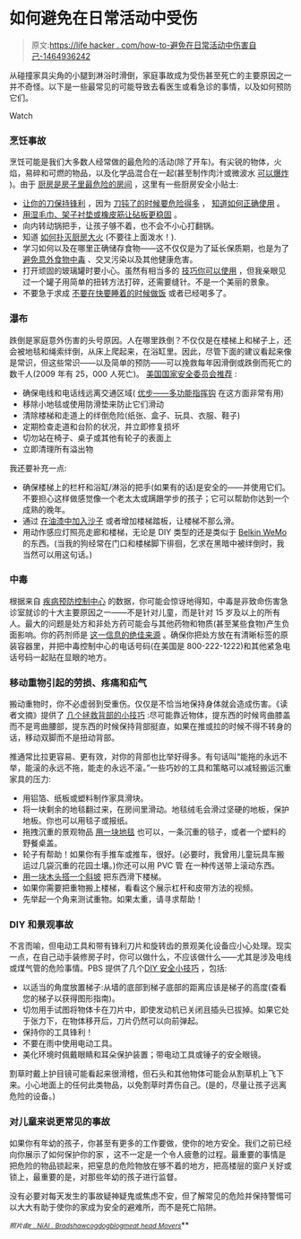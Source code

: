 # 如何避免在日常活动中受伤

> 原文:[https://life hacker . com/how-to-避免在日常活动中伤害自己-1464936242](https://lifehacker.com/how-to-avoid-injuring-yourself-during-everyday-activiti-1464936242)

从碰撞家具尖角的小腿到淋浴时滑倒，家庭事故成为受伤甚至死亡的主要原因之一并不奇怪。以下是一些最常见的可能导致去看医生或看急诊的事情，以及如何预防它们。

Watch

### 烹饪事故

烹饪可能是我们大多数人经常做的最危险的活动(除了开车)。有尖锐的物体，火焰，易碎和可燃的物品，以及化学品混合在一起(甚至制作肉汁或微波水 [可以爆炸](https://lifehacker.com/prevent-super-heated-exploding-water-in-a-microwave-wi-1377512762) )。由于 [厨房是房子里最危险的房间](http://lifehacker.com/keep-your-knives-sharp-dull-knives-cause-more-injuries-5849430) ，这里有一些厨房安全小贴士:

*   [让你的刀保持锋利](http://lifehacker.com/how-do-i-sharpen-a-kitchen-knife-30809323) ，因为 [刀钝了的时候要危险得多](http://lifehacker.com/keep-your-knives-sharp-dull-knives-cause-more-injuries-5849430) ， [知道如何正确使用](http://lifehacker.com/a-butchers-tips-for-avoiding-cuts-in-the-kitchen-5468638) 。
*   [用湿毛巾、架子衬垫或橡皮筋让砧板更稳固](http://lifehacker.com/stabilize-a-cutting-board-with-a-damp-towel-1193893676) 。
*   向内转动锅把手，让孩子够不着，也不会不小心打翻锅。
*   知道 [如何扑灭厨房大火](http://lifehacker.com/whats-the-best-way-to-safely-put-out-a-grease-fire-1002810379) (不要往上面泼水！).
*   学习如何以及在哪里正确储存食物——这不仅仅是为了延长保质期，也是为了 [避免意外食物中毒](http://lifehacker.com/how-do-i-avoid-poisoning-everyone-at-thanksgiving-dinne-5861452) 、交叉污染以及其他健康危害。
*   打开顽固的玻璃罐时要小心。虽然有相当多的 [技巧你可以使用](http://lifehacker.com/how-to-open-everything-when-youre-weak-5865834) ，但我亲眼见过一个罐子用简单的扭转方法打碎，还需要缝针。不是一个美丽的景象。
*   不要急于求成 [不要在快要睡着的时候做饭](http://www.syfire.gov.uk/2838.asp) 或者已经喝多了。

### 瀑布

跌倒是家庭意外伤害的头号原因。人在哪里跌倒？不仅仅是在楼梯上和梯子上，还会被地毯和绳索绊倒，从床上爬起来，在浴缸里。因此，尽管下面的建议看起来像是常识，但这些常识——以及简单的预防——可以挽救每年因滑倒或跌倒而死亡的数千人(2009 年有 25，000 人死亡)。 [美国国家安全委员会推荐](http://www.nsc.org/SAFETY_HOME/HOMEANDRECREATIONALSAFETY/FALLS/Pages/Falls.aspx) :

*   确保电线和电话线远离交通区域( [优步——多功能指挥钩](http://lifehacker.com/15-brilliant-things-you-can-do-with-command-hooks-1355369802) 在这方面非常有用)
*   移除小地毯或使用防滑垫来防止它们滑动
*   清除楼梯和走道上的绊倒危险(纸张、盒子、玩具、衣服、鞋子)
*   定期检查走道和台阶的状况，并立即修复损坏
*   切勿站在椅子、桌子或其他有轮子的表面上
*   立即清理所有溢出物

我还要补充一点:

*   确保楼梯上的栏杆和浴缸/淋浴的把手(如果有的话)是安全的——并使用它们。不要担心这样做感觉像一个老太太或蹒跚学步的孩子；它可以帮助你达到一个成熟的晚年。
*   通过 [在油漆中加入沙子](https://lifehacker.com/mix-sand-and-paint-to-slip-proof-stairs-5837356) 或者增加楼梯踏板，让楼梯不那么滑。
*   用动作感应灯照亮走廊和楼梯，无论是 DIY 类型的还是类似于 [Belkin WeMo](http://lifehacker.com/belkin-wemo-light-switch-builds-simple-home-automation-1167529129) 的东西。(当我的狗经常在门口和楼梯脚下徘徊，乞求在黑暗中被绊倒时，我当然可以用这句话。)

### 中毒

根据来自 [疾病预防控制中心](http://www.cdc.gov/injury/wisqars/pdf/10LCI_Nonfatal_InjuryTreated_In_Hospital%20Emergency_Dept_2011-a.pdf) 的数据，你可能会惊讶地得知，中毒是非致命伤害急诊室就诊的十大主要原因之一——不是针对儿童，而是针对 15 岁及以上的所有人。最大的问题是处方和非处方药可能会与其他药物和物质(甚至某些食物)产生负面影响。你的药剂师是 [这一信息的绝佳来源](https://lifehacker.com/your-pharmacist-is-more-useful-than-you-think-510727546) 。确保你把处方放在有清晰标签的原装容器里，并把中毒控制中心的电话号码(在美国是 800-222-1222)和其他紧急电话号码一起贴在显眼的地方。

### 移动重物引起的劳损、疼痛和疝气

搬动重物时，你不必虚弱到受重伤。仅仅是不恰当地保持身体就会造成伤害。《读者文摘》提供了 [几个拯救背部的小技巧](http://books.google.com/books?id=MZahL4tyzOQC&pg=PA345&lpg=PA345&dq=how+to+move+heavy+objects+easily&source=bl&ots=r7a8Pqym-5&sig=IJLFwx6DuCS5v20HaPvkeebCh8s&hl=en&sa=X&ei=C_aEUr_uAanB4AOYv4GQAg&ved=0CHUQ6AEwCA#v=onepage&q=how%20to%20move%20heavy%20objects%20easily&f=false) :尽可能靠近物体，提东西的时候弯曲膝盖而不是弯曲腰部，提东西的时候保持背部挺直，如果在推或拉的时候不得不转身的话，移动双脚而不是扭动背部。

推通常比拉更容易、更有效，对你的背部也比举好得多。有句话叫“能拖的永远不举，能滚的永远不拖，能走的永远不滚。”一些巧妙的工具和策略可以减轻搬运沉重家具的压力:

*   用铝箔、纸板或塑料制作家具滑块。
*   将一块剩余的地毯翻过来，在房间里滑动。地毯绒毛会滑过坚硬的地板，保护地板。你也可以用毯子或报纸。
*   拖拽沉重的景观物品 [用一块地毯](http://www.youtube.com/watch?v=00lMCtl45FE) 也可以，一条沉重的毯子，或者一个塑料的野餐桌盖。
*   轮子有帮助！如果你有手推车或推车，很好。(必要时，我曾用儿童玩具车搬运过几袋沉重的花园土壤。)你还可以用 PVC 管 在一种传送带上滚动东西。
*   [用一块木头搭一个斜坡](http://lifehacker.com/use-a-wooden-plank-to-easily-move-heavy-boxes-5622432) 把东西滑下楼梯。
*   如果你需要把重物搬上楼梯，看看这个展示杠杆和皮带方法的视频。
*   先举起一个角来测试重物。如果太重，请寻求帮助！

### DIY 和景观事故

不言而喻，但电动工具和带有锋利刀片和旋转齿的景观美化设备应小心处理。现实一点，在自己动手装修房子时，你可以做什么，不应该做什么——尤其是涉及电线或煤气管的危险事情。PBS 提供了几个[DIY 安全小技巧](http://www.pbs.org/hometime/house/safety/safediy.htm) ，包括:

*   以适当的角度放置梯子:从墙的底部到梯子底部的距离应该是梯子的高度(查看您的梯子以获得图形指南)。
*   切勿用手试图将物体卡在刀片中，即使发动机已关闭且插头已拔掉。如果它处于张力下，在物体移开后，刀片仍然可以向前弹起。
*   保持你的工具锋利！
*   不要在雨中使用电动工具。
*   美化环境时佩戴眼睛和耳朵保护装置；带电动工具或锤子的安全眼镜。

割草时戴上护目镜可能看起来很滑稽，但石头和其他物体可能会从割草机上飞下来。小心地面上的任何此类物品，以免割草时弄伤自己。(是的，尽量让孩子远离危险的设备。)

### 对儿童来说更常见的事故

如果你有年幼的孩子，你甚至有更多的工作要做，使你的地方安全。我们之前已经向你展示了如何保护你的家 ，这不一定是一个令人疲惫的过程。最重要的事情是把危险的物品锁起来，把窒息的危险物放在够不着的地方，把高楼层的窗户关好或锁上，最重要的是，对那些年幼的孩子进行监督。

没有必要对每天发生的事故疑神疑鬼或焦虑不安，但了解常见的危险并保持警惕可以大大有助于使你的家成为安全的避难所，而不是死亡陷阱。

<small>*照片由*</small>[<small>*r . NiAl . Bradshaw*</small>](http://www.flickr.com/photos/zionfiction/9038723066/sizes/z/in/photolist-eLHPsS-cnjdEA-7Jkh4Q-8Fyb3h-arEGLy-he85sx-92V8Eg-dzBxD6-fxUS67-fxUS9q-de54DE-bQRBy6-e8MATg-7BRmjo-7LdDjk-7X7WYD-aHavS8-8jqmVz-7NzVfE-h3YRMX-7AybaZ-85jqKn-gEco8T-gUGZHE-h3Hcxo-aAoN4Z-gEbVC7-aBhCcy-aew7dj-9b5qnF-hwjW6z-bgMVBB-bU3qvM-aDV22C-aDR8Ya-cRkLHW-9y5jjt-8q4Sor-c2eXhG-b7MgXt-9SDqGj-gQjxnv-8fdfBg-ahbg7n-9dzaZc-8uti5r-cztjKN-8cFK23-9Ykmfw-8VwHMo-7UQUuS/)<small></small>*[<small>*cogdogblog*</small>](http://www.flickr.com/photos/cogdog/3991343955/sizes/z/in/photolist-75GFv6-7hunig-7mHRmk-7ppLCv-7sTYvc-7SnBD6-gskkHg-gsk86W-dwTZf1-auBoFn-cM7kXW-bkeQNb-98ZryS-7GiqAs-8E1MbR-aqUu98-bes84B-a2s7xV-e6w4Gi-9ALmzo-7GTPdh-cCsNpq-bph2aW-afNmau-drC98x-9VhJz9-9HaziZ-cvTQzo-8yEkgz-8yEk8e-8aJRTw-dH4Zij-dH4Zpu-apgRcV-a2s8qn-9cbUqG-bpMVdx-dkAK9x-ecsGfu-8LbiUW-a1P8zG-cYy3rd-7NcNGN-bhsEDx-bhY63g-bynZDP-9cbUso-bhsEPk-e6gyWr-bhWz7e-8yvv4f/)<small></small>*[<small>*meat head Movers*</small>](http://www.flickr.com/photos/meatheadmovers/5346367887/sizes/z/in/photolist-99rwUF-8DBkPr-cswwpS-c4Y1aL-9qHv8T-ecLQTb-cswDVY-cswFa3-cswuYb-bVvYnF-deEUzG-8DErDY-ccT8M5-9sfr6s-dj24ni-bwoq1V-dksAQr-bVw1hP-cswynf-bVvPQR-cswGnh-coHB2S-cswASo-coHUiE-bVvTRv-coHCYf-cswCKs-coHSnA-ccTfZ5-coHF1h-coHWEJ-cswHHm-bVvLeR-ccT53S-bVvULv-bVvRye-coHTjh-coHDXm-coHA55-cswtGf-7VsmGU-a39tyX-eexNGE-bxuy73-adQ6jM-7AkReM-aeY7ZM-7SXmoL-7SXmsj-7SXmvd-99tTwu/)<small></small>**